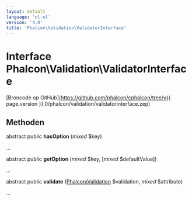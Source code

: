 ```yaml
---
layout: default
language: 'nl-nl'
version: '4.0'
title: 'Phalcon\Validation\ValidatorInterface'
---
```

# Interface **Phalcon\Validation\ValidatorInterface**

[Broncode op GitHub](https://github.com/phalcon/cphalcon/tree/v{{ page.version }}.0/phalcon/validation/validatorinterface.zep)

## Methoden

abstract public **hasOption** (*mixed* $key)

...

abstract public **getOption** (*mixed* $key, [*mixed* $defaultValue])

...

abstract public **validate** ([Phalcon\Validation](Phalcon_Validation) $validation, *mixed* $attribute)

...